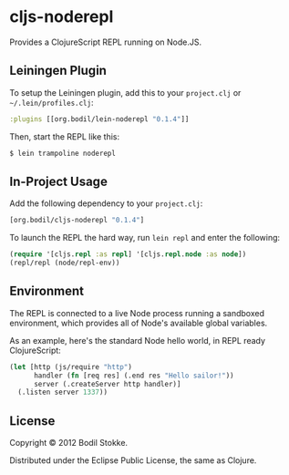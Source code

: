 # cljs-noderepl

Provides a ClojureScript REPL running on Node.JS.

## Leiningen Plugin

To setup the Leiningen plugin, add this to your `project.clj` or `~/.lein/profiles.clj`:

```clojure
:plugins [[org.bodil/lein-noderepl "0.1.4"]]
```

Then, start the REPL like this:

```bash
$ lein trampoline noderepl
```

## In-Project Usage

Add the following dependency to your `project.clj`:

```clojure
[org.bodil/cljs-noderepl "0.1.4"]
```

To launch the REPL the hard way, run `lein repl` and enter the following:

```clojure
(require '[cljs.repl :as repl] '[cljs.repl.node :as node])
(repl/repl (node/repl-env))
```

## Environment

The REPL is connected to a live Node process running a sandboxed
environment, which provides all of Node's available global variables.

As an example, here's the standard Node hello world, in REPL ready
ClojureScript:

```clojure
(let [http (js/require "http")
      handler (fn [req res] (.end res "Hello sailor!"))
      server (.createServer http handler)]
  (.listen server 1337))
```

## License

Copyright © 2012 Bodil Stokke.

Distributed under the Eclipse Public License, the same as Clojure.
